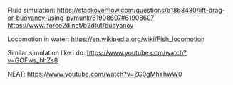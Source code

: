 Fluid simulation:
https://stackoverflow.com/questions/61863480/lift-drag-or-buoyancy-using-pymunk/61908607#61908607
https://www.iforce2d.net/b2dtut/buoyancy

Locomotion in water:
https://en.wikipedia.org/wiki/Fish_locomotion

Similar simulation like i do:
https://www.youtube.com/watch?v=GOFws_hhZs8

NEAT:
https://www.youtube.com/watch?v=ZC0gMhYhwW0
